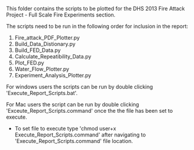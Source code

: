 [//]: <> ( Readme file for scripts in Part_II of DHS2013 Fire Attack Project)

This folder contains the scripts to be plotted for the DHS 2013 Fire Attack Project - Full Scale Fire Experiments section. 

The scripts need to be run in the following order for inclusion in the report:

1. Fire_attack_PDF_Plotter.py
2. Build_Data_Distionary.py
3. Build_FED_Data.py
4. Calculate_Repeatibility_Data.py
5. Plot_FED.py
6. Water_Flow_Plotter.py
7. Experiment_Analysis_Plotter.py

For windows users the scripts can be run by double clicking 'Execute_Report_Scripts.bat'.


For Mac users the script can be run by double clicking 'Exceute_Report_Scripts.command' once the the file has been set to execute.
* To set file to execute type 'chmod user+x Execute_Report_Scripts.command' after navigating to 'Execute_Report_Scripts.command' file location.

